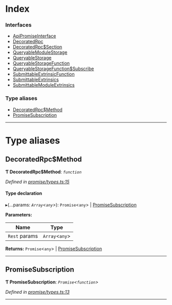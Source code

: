 

# Index

### Interfaces

* [ApiPromiseInterface](../interfaces/_promise_types_.apipromiseinterface.md)
* [DecoratedRpc](../interfaces/_promise_types_.decoratedrpc.md)
* [DecoratedRpc$Section](../interfaces/_promise_types_.decoratedrpc_section.md)
* [QueryableModuleStorage](../interfaces/_promise_types_.queryablemodulestorage.md)
* [QueryableStorage](../interfaces/_promise_types_.queryablestorage.md)
* [QueryableStorageFunction](../interfaces/_promise_types_.queryablestoragefunction.md)
* [QueryableStorageFunction$Subscribe](../interfaces/_promise_types_.queryablestoragefunction_subscribe.md)
* [SubmittableExtrinsicFunction](../interfaces/_promise_types_.submittableextrinsicfunction.md)
* [SubmittableExtrinsics](../interfaces/_promise_types_.submittableextrinsics.md)
* [SubmittableModuleExtrinsics](../interfaces/_promise_types_.submittablemoduleextrinsics.md)

### Type aliases

* [DecoratedRpc$Method](_promise_types_.md#decoratedrpc_method)
* [PromiseSubscription](_promise_types_.md#promisesubscription)

---

# Type aliases

<a id="decoratedrpc_method"></a>

##  DecoratedRpc$Method

**Ƭ DecoratedRpc$Method**: *`function`*

*Defined in [promise/types.ts:15](https://github.com/polkadot-js/api/blob/9a49732/packages/api/src/promise/types.ts#L15)*

#### Type declaration
▸(...params: *`Array`<`any`>*): `Promise`<`any`> | [PromiseSubscription](_promise_types_.md#promisesubscription)

**Parameters:**

| Name | Type |
| ------ | ------ |
| `Rest` params | `Array`<`any`> |

**Returns:** `Promise`<`any`> | [PromiseSubscription](_promise_types_.md#promisesubscription)

___
<a id="promisesubscription"></a>

##  PromiseSubscription

**Ƭ PromiseSubscription**: *`Promise`<`function`>*

*Defined in [promise/types.ts:13](https://github.com/polkadot-js/api/blob/9a49732/packages/api/src/promise/types.ts#L13)*

___

